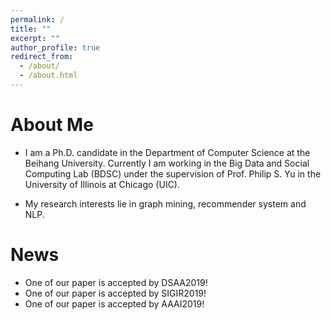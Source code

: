 ```yaml
---
permalink: /
title: ""
excerpt: ""
author_profile: true
redirect_from: 
  - /about/
  - /about.html
---
```


# About Me
* I am a Ph.D. candidate in the Department of Computer Science at the Beihang University. Currently I am working in the Big Data and Social Computing Lab (BDSC) under the supervision of Prof. Philip S. Yu in the University of Illinois at Chicago (UIC).

* My research interests lie in graph mining, recommender system and NLP. 

# News
* One of our paper is accepted by DSAA2019!
* One of our paper is accepted by SIGIR2019!
* One of our paper is accepted by AAAI2019!
